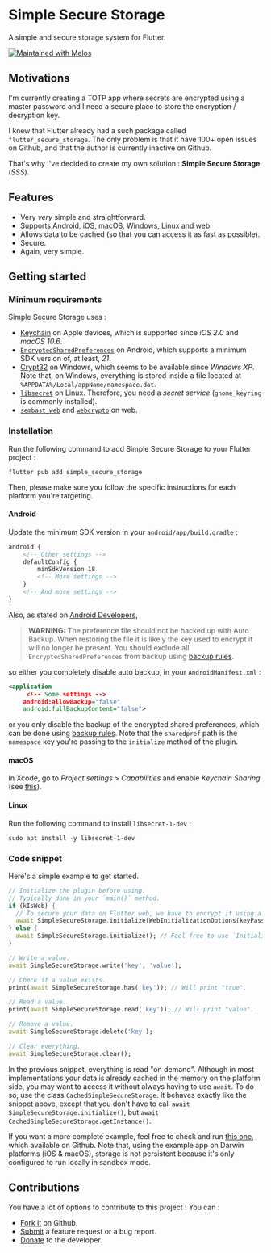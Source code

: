 # Simple Secure Storage

A simple and secure storage system for Flutter.

[![Maintained with Melos](https://img.shields.io/badge/maintained%20with-melos-f700ff.svg?style=flat-square)](https://github.com/invertase/melos)

## Motivations

I'm currently creating a TOTP app where secrets are encrypted using a master password and I need
a secure place to store the encryption / decryption key.

I knew that Flutter already had a such package called `flutter_secure_storage`. The only problem
is that it have 100+ open issues on Github, and that the author is currently inactive on
Github.

That's why I've decided to create my own solution : **Simple Secure Storage** (_SSS_).

## Features

* Very _very_ simple and straightforward.
* Supports Android, iOS, macOS, Windows, Linux and web.
* Allows data to be cached (so that you can access it as fast as possible).
* Secure.
* Again, very simple.

## Getting started

### Minimum requirements

Simple Secure Storage uses :

* [Keychain](https://developer.apple.com/documentation/security/keychain_services) on Apple devices,
which is supported since _iOS 2.0_ and _macOS 10.6_.
* [`EncryptedSharedPreferences`](https://developer.android.com/reference/androidx/security/crypto/EncryptedSharedPreferences)
on Android, which supports a minimum SDK version of, at least, _21_.
* [Crypt32](https://learn.microsoft.com/fr-fr/windows/win32/api/dpapi/) on Windows, which seems to
be available since _Windows XP_.
Note that, on Windows, everything is stored inside a file located at `%APPDATA%/Local/appName/namespace.dat`.
* [`libsecret`](https://wiki.gnome.org/Projects/Libsecret) on Linux. Therefore, you need a _secret service_ (`gnome_keyring`
is commonly installed).
* [`sembast_web`](https://pub.dev/packages/sembast_web) and [`webcrypto`](https://pub.dev/packages/webcrypto)
on web.

### Installation

Run the following command to add Simple Secure Storage to your Flutter project :

```shell
flutter pub add simple_secure_storage
```

Then, please make sure you follow the specific instructions for each platform you're targeting.

#### Android

Update the minimum SDK version in your `android/app/build.gradle` :

```xml
android {
    <!-- Other settings -->
    defaultConfig {
        minSdkVersion 18
        <!-- More settings -->
    }
    <!-- And more settings -->
}
```

Also, as stated on [Android Developers](https://developer.android.com/reference/androidx/security/crypto/EncryptedSharedPreferences),

> **WARNING:** The preference file should not be backed up with Auto Backup.
> When restoring the file it is likely the key used to encrypt it will no longer be present.
> You should exclude all `EncryptedSharedPreferences` from backup using [backup rules](https://developer.android.com/guide/topics/data/autobackup#IncludingFiles).

so either you completely disable auto backup, in your `AndroidManifest.xml` :

```xml
<application
     <!-- Some settings -->
    android:allowBackup="false"
    android:fullBackupContent="false">
```

or you only disable the backup of the encrypted shared preferences, which can be done
using [backup rules](https://developer.android.com/guide/topics/data/autobackup#IncludingFiles).
Note that the `sharedpref` path is the `namespace` key you're passing to the `initialize` method
of the plugin.

#### macOS

In Xcode, go to _Project settings_ > _Capabilities_ and enable _Keychain Sharing_
(see [this](https://stackoverflow.com/questions/65131018/how-can-i-enable-the-keychain-sharing-capability-in-xcode)).

#### Linux

Run the following command to install `libsecret-1-dev` :

```shell
sudo apt install -y libsecret-1-dev
```

### Code snippet

Here's a simple example to get started.

```dart
// Initialize the plugin before using.
// Typically done in your `main()` method.
if (kIsWeb) {
  // To secure your data on Flutter web, we have to encrypt it using a password and salt.
  await SimpleSecureStorage.initialize(WebInitializationOptions(keyPassword: 'password', encryptionSalt: 'salt'));
} else {
  await SimpleSecureStorage.initialize(); // Feel free to use `InitializationOptions` if you want here too.
}

// Write a value.
await SimpleSecureStorage.write('key', 'value');

// Check if a value exists.
print(await SimpleSecureStorage.has('key')); // Will print "true".

// Read a value.
print(await SimpleSecureStorage.read('key')); // Will print "value".

// Remove a value.
await SimpleSecureStorage.delete('key');

// Clear everything.
await SimpleSecureStorage.clear();
```

In the previous snippet, everything is read "on demand". Although in most implementations your data is
already cached in the memory on the platform side, you may want to access it without always having to use
`await`. To do so, use the class `CachedSimpleSecureStorage`.
It behaves exactly like the snippet above, except that you don't have to call `await SimpleSecureStorage.initialize()`,
but `await CachedSimpleSecureStorage.getInstance()`.

If you want a more complete example, feel free to check and run
[this one](https://github.com/Skyost/SimpleSecureStorage/tree/master/packages/simple_secure_storage/example),
which available on Github. Note that, using the example app on Darwin platforms (iOS & macOS),
storage is not persistent because it's only configured to run locally in sandbox mode.

## Contributions

You have a lot of options to contribute to this project ! You can :

* [Fork it](https://github.com/Skyost/SimpleSecureStorage/fork) on Github.
* [Submit](https://github.com/Skyost/SimpleSecureStorage/issues/new/choose) a feature request or a bug report.
* [Donate](https://paypal.me/Skyost) to the developer.

